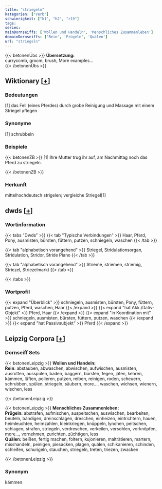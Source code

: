 ```yaml
---
title: "striegeln"
kategorien: ["Verb"]
schwierigkeit: ["k1", "h2", "r19"]
tags:
series:
mainDornseiffs: ['Wollen und Handeln', 'Menschliches Zusammenleben']
domainDornseiffs: ['Rein', 'Prügeln', 'Quälen']
url: "striegeln"
---
```


{{< betonenÜbs >}}
**Übersetzung:**  
currycomb, groom, brush, More examples...  
{{< /betonenÜbs >}}

## Wiktionary [[+](https://de.wiktionary.org/wiki/striegeln)]

### Bedeutungen
[1] das Fell (eines Pferdes) durch grobe Reinigung und Massage mit einem Striegel pflegen  

### Synonyme
[1] schrubbeln  

### Beispiele
{{< betonenZB >}}
[1] Ihre Mutter trug ihr auf, am Nachmittag noch das Pferd zu striegeln.  

{{< /betonenZB >}}
### Herkunft
mittelhochdeutsch strigelen; vergleiche Striegel[1]  



## dwds [[+](https://www.dwds.de/wb/striegeln)]

### Wortinformation
{{< tabs "Dwds" >}}
{{< tab "Typische Verbindungen" >}}
Haar, Pferd, Pony, ausmisten, bürsten, füttern, putzen, schniegeln, waschen
{{< /tab >}}

{{< tab "alphabetisch vorangehend" >}}
Striegel, Stridulationsorgan, Stridulation, Stridor, Stride Piano
{{< /tab >}}

{{< tab "alphabetisch vorangehend" >}}
Strieme, striemen, striemig, Striezel, Striezelmarkt
{{< /tab >}}

{{< /tabs >}}

### Wortprofil
{{< expand "Überblick" >}} schniegeln, ausmisten, bürsten, Pony, füttern, putzen, Pferd, waschen, Haar {{< /expand >}}
{{< expand "hat Akk./Dativ-Objekt" >}} Pferd, Haar {{< /expand >}}
{{< expand "in Koordination mit" >}} schniegeln, ausmisten, bürsten, füttern, putzen, waschen {{< /expand >}}
{{< expand "hat Passivsubjekt" >}} Pferd {{< /expand >}}

## Leipzig Corpora [[+](https://corpora.uni-leipzig.de/en/res?word=striegeln&corpusId=deu_newscrawl-public_2018)]

### Dornseiff Sets
{{< betonenLeipzig >}}
**Wollen und Handeln:**  
**Rein:** abstauben, abwaschen, abwischen, aufwischen, ausmisten, ausrotten, ausspülen, baden, baggern, bürsten, fegen, jäten, kehren, kämmen, lüften, polieren, putzen, reiben, reinigen, roden, scheuern, schrubben, spülen, striegeln, säubern, more..., waschen, wichsen, wienern, wischen, less  

{{< /betonenLeipzig >}}


{{< betonenLeipzig >}}
**Menschliches Zusammenleben:**  
**Prügeln:** abstrafen, aufmischen, auspeitschen, auswischen, bearbeiten, beuteln, bändigen, dreinschlagen, dreschen, einheizen, eintrichtern, hauen, heimleuchten, heimzahlen, kleinkriegen, knüppeln, lynchen, peitschen, schlagen, strafen, striegeln, verdreschen, verkeilen, versohlen, vorknöpfen, more..., vornehmen, zurichten, züchtigen, less  
**Quälen:** beißen, fertig machen, foltern, kujonieren, malträtieren, martern, misshandeln, peinigen, piesacken, plagen, quälen, schikanieren, schinden, schleifen, schurigeln, stauchen, striegeln, treten, triezen, zwacken  

{{< /betonenLeipzig >}}

### Synonym
kämmen

